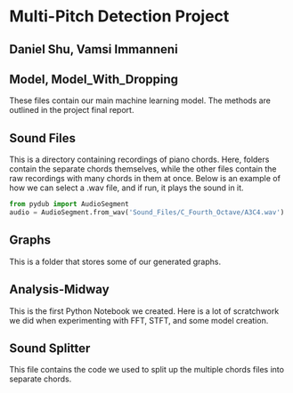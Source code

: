 # Multi-Pitch Detection Project

## Daniel Shu, Vamsi Immanneni

## Model, Model_With_Dropping
These files contain our main machine learning model. The methods are outlined in the project final report.

## Sound Files
This is a directory containing recordings of piano chords.
Here, folders contain the separate chords themselves, while the other files
contain the raw recordings with many chords in them at once. Below is an example of
how we can select a .wav file, and if run, it plays the sound in it.

```python
from pydub import AudioSegment
audio = AudioSegment.from_wav('Sound_Files/C_Fourth_Octave/A3C4.wav')
```

## Graphs
This is a folder that stores some of our generated graphs. 

## Analysis-Midway
This is the first Python Notebook we created. Here is a lot of scratchwork we did when experimenting
with FFT, STFT, and some model creation. 

## Sound Splitter
This file contains the code we used to split up the multiple chords files into separate chords.

